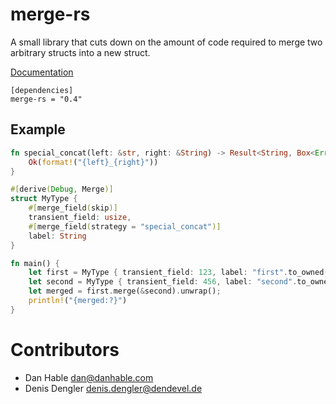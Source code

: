 # merge-rs

A small library that cuts down on the amount of code required to merge two arbitrary
structs into a new struct.

[Documentation](https://docs.rs/merge-rs)

```
[dependencies]
merge-rs = "0.4"
```

## Example

```rust
fn special_concat(left: &str, right: &String) -> Result<String, Box<Error>> {
    Ok(format!("{left}_{right}"))
}

#[derive(Debug, Merge)]
struct MyType {
    #[merge_field(skip)]
    transient_field: usize,
    #[merge_field(strategy = "special_concat")]
    label: String
}

fn main() {
    let first = MyType { transient_field: 123, label: "first".to_owned() };
    let second = MyType { transient_field: 456, label: "second".to_owned() };
    let merged = first.merge(&second).unwrap();
    println!("{merged:?}")
}
```

# Contributors

* Dan Hable <dan@danhable.com>
* Denis Dengler <denis.dengler@dendevel.de>
